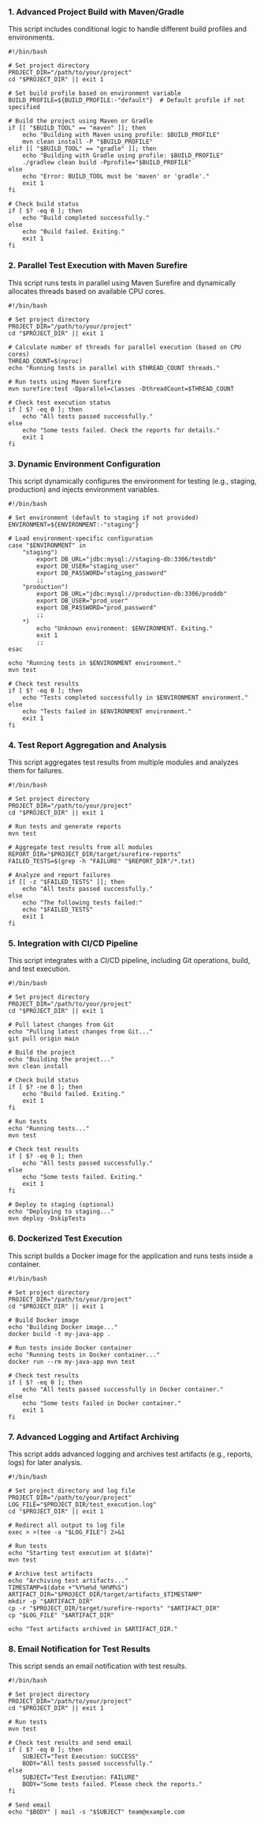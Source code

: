 ### 1. Advanced Project Build with Maven/Gradle
This script includes conditional logic to handle different build profiles and environments.

```shell
#!/bin/bash

# Set project directory
PROJECT_DIR="/path/to/your/project"
cd "$PROJECT_DIR" || exit 1

# Set build profile based on environment variable
BUILD_PROFILE=${BUILD_PROFILE:-"default"}  # Default profile if not specified

# Build the project using Maven or Gradle
if [[ "$BUILD_TOOL" == "maven" ]]; then
    echo "Building with Maven using profile: $BUILD_PROFILE"
    mvn clean install -P "$BUILD_PROFILE"
elif [[ "$BUILD_TOOL" == "gradle" ]]; then
    echo "Building with Gradle using profile: $BUILD_PROFILE"
    ./gradlew clean build -Pprofile="$BUILD_PROFILE"
else
    echo "Error: BUILD_TOOL must be 'maven' or 'gradle'."
    exit 1
fi

# Check build status
if [ $? -eq 0 ]; then
    echo "Build completed successfully."
else
    echo "Build failed. Exiting."
    exit 1
fi
```

### 2. Parallel Test Execution with Maven Surefire
This script runs tests in parallel using Maven Surefire and dynamically allocates threads based on available CPU cores.

```shell
#!/bin/bash

# Set project directory
PROJECT_DIR="/path/to/your/project"
cd "$PROJECT_DIR" || exit 1

# Calculate number of threads for parallel execution (based on CPU cores)
THREAD_COUNT=$(nproc)
echo "Running tests in parallel with $THREAD_COUNT threads."

# Run tests using Maven Surefire
mvn surefire:test -Dparallel=classes -DthreadCount=$THREAD_COUNT

# Check test execution status
if [ $? -eq 0 ]; then
    echo "All tests passed successfully."
else
    echo "Some tests failed. Check the reports for details."
    exit 1
fi
```

### 3. Dynamic Environment Configuration
This script dynamically configures the environment for testing (e.g., staging, production) and injects environment variables.

```shell
#!/bin/bash

# Set environment (default to staging if not provided)
ENVIRONMENT=${ENVIRONMENT:-"staging"}

# Load environment-specific configuration
case "$ENVIRONMENT" in
    "staging")
        export DB_URL="jdbc:mysql://staging-db:3306/testdb"
        export DB_USER="staging_user"
        export DB_PASSWORD="staging_password"
        ;;
    "production")
        export DB_URL="jdbc:mysql://production-db:3306/proddb"
        export DB_USER="prod_user"
        export DB_PASSWORD="prod_password"
        ;;
    *)
        echo "Unknown environment: $ENVIRONMENT. Exiting."
        exit 1
        ;;
esac

echo "Running tests in $ENVIRONMENT environment."
mvn test

# Check test results
if [ $? -eq 0 ]; then
    echo "Tests completed successfully in $ENVIRONMENT environment."
else
    echo "Tests failed in $ENVIRONMENT environment."
    exit 1
fi
```

### 4. Test Report Aggregation and Analysis
This script aggregates test results from multiple modules and analyzes them for failures.

```shell
#!/bin/bash

# Set project directory
PROJECT_DIR="/path/to/your/project"
cd "$PROJECT_DIR" || exit 1

# Run tests and generate reports
mvn test

# Aggregate test results from all modules
REPORT_DIR="$PROJECT_DIR/target/surefire-reports"
FAILED_TESTS=$(grep -h "FAILURE" "$REPORT_DIR"/*.txt)

# Analyze and report failures
if [[ -z "$FAILED_TESTS" ]]; then
    echo "All tests passed successfully."
else
    echo "The following tests failed:"
    echo "$FAILED_TESTS"
    exit 1
fi
```

### 5. Integration with CI/CD Pipeline
This script integrates with a CI/CD pipeline, including Git operations, build, and test execution.

```shell
#!/bin/bash

# Set project directory
PROJECT_DIR="/path/to/your/project"
cd "$PROJECT_DIR" || exit 1

# Pull latest changes from Git
echo "Pulling latest changes from Git..."
git pull origin main

# Build the project
echo "Building the project..."
mvn clean install

# Check build status
if [ $? -ne 0 ]; then
    echo "Build failed. Exiting."
    exit 1
fi

# Run tests
echo "Running tests..."
mvn test

# Check test results
if [ $? -eq 0 ]; then
    echo "All tests passed successfully."
else
    echo "Some tests failed. Exiting."
    exit 1
fi

# Deploy to staging (optional)
echo "Deploying to staging..."
mvn deploy -DskipTests
```

### 6. Dockerized Test Execution
This script builds a Docker image for the application and runs tests inside a container.

```shell
#!/bin/bash

# Set project directory
PROJECT_DIR="/path/to/your/project"
cd "$PROJECT_DIR" || exit 1

# Build Docker image
echo "Building Docker image..."
docker build -t my-java-app .

# Run tests inside Docker container
echo "Running tests in Docker container..."
docker run --rm my-java-app mvn test

# Check test results
if [ $? -eq 0 ]; then
    echo "All tests passed successfully in Docker container."
else
    echo "Some tests failed in Docker container."
    exit 1
fi
```

### 7. Advanced Logging and Artifact Archiving
This script adds advanced logging and archives test artifacts (e.g., reports, logs) for later analysis.

```shell
#!/bin/bash

# Set project directory and log file
PROJECT_DIR="/path/to/your/project"
LOG_FILE="$PROJECT_DIR/test_execution.log"
cd "$PROJECT_DIR" || exit 1

# Redirect all output to log file
exec > >(tee -a "$LOG_FILE") 2>&1

# Run tests
echo "Starting test execution at $(date)"
mvn test

# Archive test artifacts
echo "Archiving test artifacts..."
TIMESTAMP=$(date +"%Y%m%d_%H%M%S")
ARTIFACT_DIR="$PROJECT_DIR/target/artifacts_$TIMESTAMP"
mkdir -p "$ARTIFACT_DIR"
cp -r "$PROJECT_DIR/target/surefire-reports" "$ARTIFACT_DIR"
cp "$LOG_FILE" "$ARTIFACT_DIR"

echo "Test artifacts archived in $ARTIFACT_DIR."
```

### 8. Email Notification for Test Results
This script sends an email notification with test results.

```shell
#!/bin/bash

# Set project directory
PROJECT_DIR="/path/to/your/project"
cd "$PROJECT_DIR" || exit 1

# Run tests
mvn test

# Check test results and send email
if [ $? -eq 0 ]; then
    SUBJECT="Test Execution: SUCCESS"
    BODY="All tests passed successfully."
else
    SUBJECT="Test Execution: FAILURE"
    BODY="Some tests failed. Please check the reports."
fi

# Send email
echo "$BODY" | mail -s "$SUBJECT" team@example.com
```